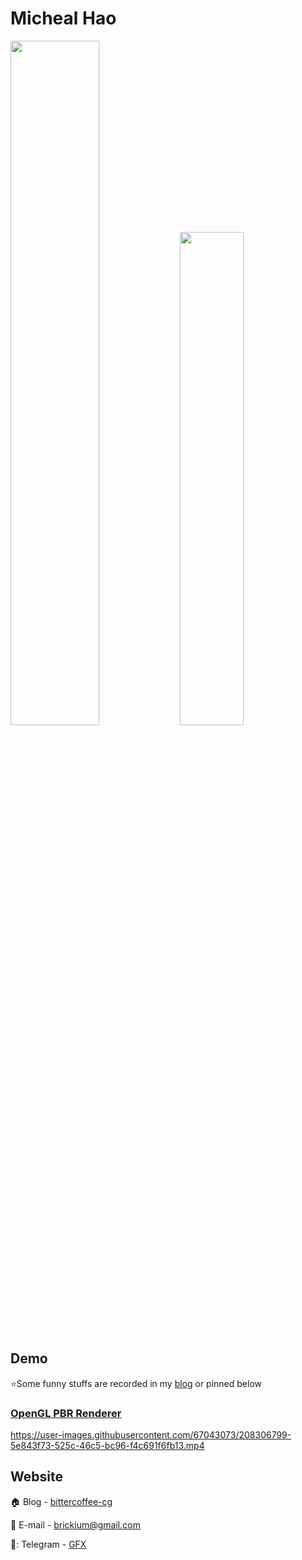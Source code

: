 # Micheal Hao

<p float="left">
<img src="https://github-readme-stats.vercel.app/api?username=logic-three-body&show_icons=true&theme=github_dark" width=53% />  <img src="https://github-readme-stats.vercel.app/api/top-langs/?username=logic-three-body&hide=html,Tex&theme=github_dark&layout=compact" width=45% />
</p>

## Demo

:star:Some funny stuffs are recorded in my [blog](https://www.yuque.com/6527chen/ldyt32/vc5tbo) or pinned below

### [OpenGL PBR Renderer](https://github.com/logic-three-body/Crosa-Conty-3D)

https://user-images.githubusercontent.com/67043073/208306799-5e843f73-525c-46c5-bc96-f4c691f6fb13.mp4

## Website

:house: Blog - [bittercoffee-cg](https://www.yuque.com/6527chen/ldyt32)

:e-mail: E-mail - [brickium@gmail.com](mailto:brickium@gmail.com) 

📱: Telegram - [GFX](https://t.me/+WtUvZ2QF3nNjMGNl)

